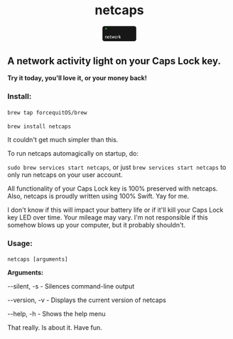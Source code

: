 <h1 align="center">netcaps</h1>
<p align="center">
<img src="https://github.com/forcequitOS/netcaps/blob/main/netcaps.png?raw=true" width="15%" alt="The beautiful netcaps logo, a keycap with a network label and a green LED lit.">
</p>

## A network activity light on your Caps Lock key. 
**Try it today, you'll love it, or your money back!**

### Install:
`brew tap forcequitOS/brew`

`brew install netcaps`

It couldn't get much simpler than this. 

To run netcaps automagically on startup, do:

`sudo brew services start netcaps`, or just `brew services start netcaps` to only run netcaps on your user account. 

All functionality of your Caps Lock key is 100% preserved with netcaps. Also, netcaps is proudly written using 100% Swift. Yay for me. 

I don't know if this will impact your battery life or if it'll kill your Caps Lock key LED over time. Your mileage may vary. I'm not responsible if this somehow blows up your computer, but it probably shouldn't. 

### Usage:

`netcaps [arguments]`

**Arguments:**

--silent, -s	- Silences command-line output

--version, -v	- Displays the current version of netcaps

--help, -h		- Shows the help menu

That really. Is about it. Have fun. 

